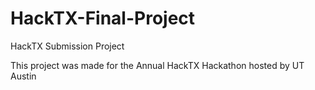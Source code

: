 # HackTX-Final-Project
HackTX Submission Project

This project was made for the Annual HackTX Hackathon hosted by UT Austin
